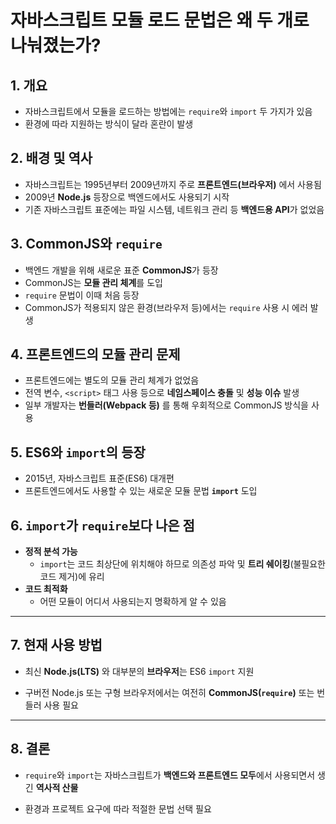 # 자바스크립트 모듈 로드 문법은 왜 두 개로 나눠졌는가?

## 1. 개요

- 자바스크립트에서 모듈을 로드하는 방법에는 `require`와 `import` 두 가지가 있음
- 환경에 따라 지원하는 방식이 달라 혼란이 발생

## 2. 배경 및 역사

- 자바스크립트는 1995년부터 2009년까지 주로 **프론트엔드(브라우저)** 에서 사용됨
- 2009년 **Node.js** 등장으로 백엔드에서도 사용되기 시작
- 기존 자바스크립트 표준에는 파일 시스템, 네트워크 관리 등 **백엔드용 API**가 없었음

## 3. CommonJS와 `require`

- 백엔드 개발을 위해 새로운 표준 **CommonJS**가 등장
- CommonJS는 **모듈 관리 체계**를 도입
- `require` 문법이 이때 처음 등장
- CommonJS가 적용되지 않은 환경(브라우저 등)에서는 `require` 사용 시 에러 발생

## 4. 프론트엔드의 모듈 관리 문제

- 프론트엔드에는 별도의 모듈 관리 체계가 없었음
- 전역 변수, `<script>` 태그 사용 등으로 **네임스페이스 충돌** 및 **성능 이슈** 발생
- 일부 개발자는 **번들러(Webpack 등)** 를 통해 우회적으로 CommonJS 방식을 사용

## 5. ES6와 `import`의 등장

- 2015년, 자바스크립트 표준(ES6) 대개편
- 프론트엔드에서도 사용할 수 있는 새로운 모듈 문법 **`import`** 도입

## 6. `import`가 `require`보다 나은 점

- **정적 분석 가능**
    - `import`는 코드 최상단에 위치해야 하므로 의존성 파악 및 **트리 쉐이킹**(불필요한 코드 제거)에 유리
- **코드 최적화**
    - 어떤 모듈이 어디서 사용되는지 명확하게 알 수 있음

---

## 7. 현재 사용 방법

- 최신 **Node.js(LTS)** 와 대부분의 **브라우저**는 ES6 `import` 지원
    
- 구버전 Node.js 또는 구형 브라우저에서는 여전히 **CommonJS(`require`)** 또는 번들러 사용 필요
    

---

## 8. 결론

- `require`와 `import`는 자바스크립트가 **백엔드와 프론트엔드 모두**에서 사용되면서 생긴 **역사적 산물**
    
- 환경과 프로젝트 요구에 따라 적절한 문법 선택 필요